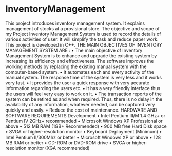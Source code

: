 # InventoryManagement
This project introduces inventory management system. It explains management of stocks at a provisional store. The objective and scope of my Project Inventory Management System is used to record the details of various activities of user. It will simplify the task and reduce paper work. This project is developed in C++. 
THE MAIN OBJECTIVES OF INVENTORY MANAGEMENT SYSTEM ARE :
• The main objective of Inventory Management System is to enhance and upgrade the existing system by increasing its efficiency and effectiveness. The software improves the working methods by replacing the existing manual system with the computer-based system.
• It automates each and every activity of the manual system. The response time of the system is very less and it works very fast.
• It provides the user a quick response with very accurate information regarding the users etc.
• It has a very friendly interface thus the users will feel very easy to work on it.
• The transaction reports of the system can be retired as and when required. Thus, there is no delay in the availability of any information, whatever needed, can be captured very quickly and easily.
• Reduce the cost of maintenance.
HARDWARE AND SOFTWARE REQUIREMENTS
Development
• Intel Pentium III/M 1.4 GHz+ or Pentium IV 2GHz+ recommended
• Microsoft Windows XP Professional or above
• 512 MB RAM (1GB+ Recommended)
• 900 MB free Hard Disk space
• SVGA or higher-resolution monitor
• Keyboard
Deployment (Minimum)
• Intel Pentium II/300Mhz or better
• Microsoft Windows XP or above
• 128 MB RAM or better
• CD-ROM or DVD-ROM drive
• SVGA or higher-resolution monitor (XGA recommended)
